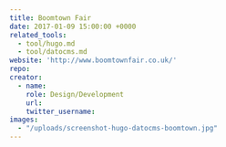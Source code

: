 ```yaml
---
title: Boomtown Fair
date: 2017-01-09 15:00:00 +0000
related_tools:
  - tool/hugo.md
  - tool/datocms.md
website: 'http://www.boomtownfair.co.uk/'
repo:
creator:
  - name:
    role: Design/Development
    url:
    twitter_username:
images:
  - "/uploads/screenshot-hugo-datocms-boomtown.jpg"
---
```

